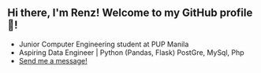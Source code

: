 ## Hi there, I'm Renz! Welcome to my GitHub profile👋!
- Junior Computer Engineering student at PUP Manila
- Aspiring Data Engineer | Python (Pandas, Flask) PostGre, MySql, Php 
- [Send me a message!](https://linkedin.com/in/renz-tyrone-arcilla-35098a323)
